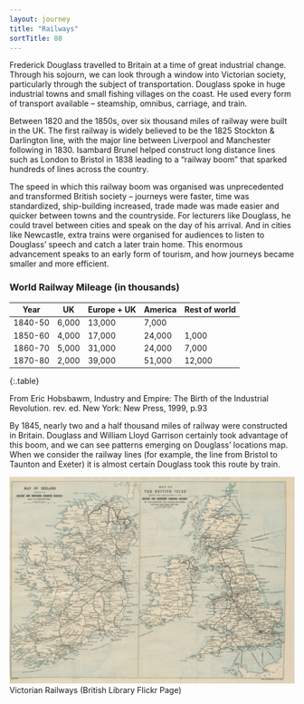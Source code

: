 ```yaml
---
layout: journey
title: "Railways"
sortTitle: 80
---
```


Frederick Douglass travelled to Britain at a time of great industrial change. Through his sojourn, we can look through a window into Victorian society, particularly through the subject of transportation. Douglass spoke in huge industrial towns and small fishing villages on the coast. He used every form of transport available – steamship, omnibus, carriage, and train.

Between 1820 and the 1850s, over six thousand miles of railway were built in the UK. The first railway is widely believed to be the 1825 Stockton & Darlington line, with the major line between Liverpool and Manchester following in 1830. Isambard Brunel helped construct long distance lines such as London to Bristol in 1838 leading to a “railway boom” that sparked hundreds of lines across the country.

The speed in which this railway boom was organised was unprecedented and transformed British society – journeys were faster, time was standardized, ship-building increased, trade made was made easier and quicker between towns and the countryside. For lecturers like Douglass, he could travel between cities and speak on the day of his arrival. And in cities like Newcastle, extra trains were organised for audiences to listen to Douglass’ speech and catch a later train home. This enormous advancement speaks to an early form of tourism, and how journeys became smaller and more efficient.

### World Railway Mileage (in thousands)

| Year | UK | Europe + UK | America | Rest of world |
| ---- | -- | ----------- | ------- | ------------- |
| 1840-50 | 6,000 | 13,000 | 7,000 | |
| 1850-60 | 4,000 | 17,000 | 24,000 | 1,000 |
| 1860-70 | 5,000 | 31,000 | 24,000 | 7,000 |
| 1870-80 | 2,000 | 39,000 | 51,000 | 12,000 |
{:.table}

From Eric Hobsbawm, Industry and Empire: The Birth of the Industrial Revolution. rev. ed. New York: New Press, 1999, p.93

By 1845, nearly two and a half thousand miles of railway were constructed in Britain. Douglass and William Lloyd Garrison certainly took advantage of this boom, and we can see patterns emerging on Douglass’ locations map. When we consider the railway lines (for example, the line from Bristol to Taunton and Exeter) it is almost certain Douglass took this route by train.

![Picture of Victorian Railways](/img/railway.jpg)
<span class="caption text-muted">Victorian Railways (British Library Flickr Page)</span>


